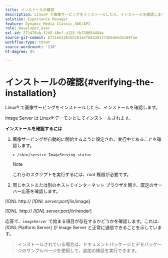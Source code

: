 ```yaml
---
title: インストールの確認
description: Linux® で画像サービングをインストールしたら、インストールを確認します。
solution: Experience Manager
feature: Dynamic Media Classic,SDK/API
role: Developer,User
exl-id: 273478ab-f245-48ef-a125-fb738054484e
source-git-commit: bf31e5226cbb763e2fb82391772b64e5d5c89fae
workflow-type: tm+mt
source-wordcount: '118'
ht-degree: 0%

---
```


# インストールの確認{#verifying-the-installation}

Linux® で画像サービングをインストールしたら、インストールを確認します。

Image Server は Linux® デーモンとしてインストールされます。

**インストールを確認するには**

1. 画像サービングが自動的に開始するように設定され、実行中であることを確認します。

   `> /sbin/service ImageServing status`

   >[!NOTE]
   >
   >これらのスクリプトを実行するには、root 権限が必要です。

1. 同じホストまたは別のホストでインターネット ブラウザを開き、既定のサーバー応答を確認します。

[!DNL http:// *[!DNL server:port]*/is/image]

[!DNL &#x200B; http:// *[!DNL server:port]*/ir/render]

応答で、`imageServer` で始まる項目が存在するかどうかを確認します。これは、[!DNL Platform Server] が Image Server と正常に通信できることを示しています。

>インストールされている場合は、ドキュメントパッケージとデモパッケージのサンプルページを使用して、追加の検証を実行できます。
